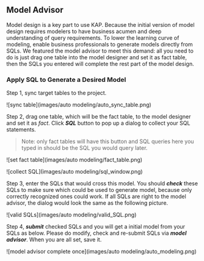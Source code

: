 ## Model Advisor

Model design is a key part to use KAP. Because the initial version of model design requires modelers to have business acumen and deep understanding of query requirements. To lower the learning curve of modeling, enable business professionals to generate models directly from SQLs. We featured the model advisor to meet this demand: all you need to do is just drag one table into the model designer and set it as fact table, then the SQLs you entered will complete the rest part of the model design.

### Apply SQL to Generate a Desired Model

Step 1, sync target tables to the project. 

![sync table](images/auto modeling/auto_sync_table.png)

Step 2, drag one table, which will be the fact table, to the model designer and set it as *fact*. Click ***SQL*** button to pop up a dialog to collect your SQL statements. 

> Note: only fact tables will have this button and SQL queries here you typed in should be the SQL you would query later.
>

![set fact table](images/auto modeling/fact_table.png)

![collect SQL](images/auto modeling/sql_window.png)

Step 3, enter the SQLs that would cross this model. You should ***check***  these SQLs to make sure which could be used to generate model, because only correctly recognized ones could work. If all SQLs are right to the model advisor, the dialog would look the same as the following picture.

![valid SQLs](images/auto modeling/valid_SQL.png)

Step 4, ***submit*** checked SQLs and you will get a initial model from your SQLs as below. Please do modify, check and re-submit SQLs via ***model advisor***.  When you are all set, save it.

![model advisor complete once](images/auto modeling/auto_modeling.png)